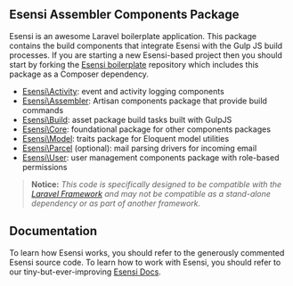 ## Esensi Assembler Components Package

Esensi is an awesome Laravel boilerplate application. This package contains the build components that integrate Esensi with the Gulp JS build processes. If you are starting a new Esensi-based project then you should start by forking the [Esensi boilerplate](http://github.com/esensi/esensi) repository which includes this package as a Composer dependency.

- [Esensi\Activity](http://github.com/esensi/activity/tree/master/src): event and activity logging components
- [Esensi\Assembler](http://github.com/esensi/assembler/tree/master/src): Artisan components package that provide build commands
- [Esensi\Build](http://github.com/esensi/build/tree/master/src): asset package build tasks built with GulpJS
- [Esensi\Core](http://github.com/esensi/core/tree/master/src): foundational package for other components packages
- [Esensi\Model](http://github.com/esensi/model/tree/master/src): traits package for Eloquent model utilities
- [Esensi\Parcel](http://github.com/esensi/parcel/tree/master/src) (optional): mail parsing drivers for incoming email
- [Esensi\User](http://github.com/esensi/user/tree/master/src): user management components package with role-based permissions

> **Notice:** _This code is specifically designed to be compatible with the [Laravel Framework](http://laravel.com) and may not be compatible as a stand-alone dependency or as part of another framework._

## Documentation

To learn how Esensi works, you should refer to the generously commented Esensi source code. To learn how to work with Esensi, you should refer to our tiny-but-ever-improving [Esensi Docs](https://github.com/esensi/docs).
